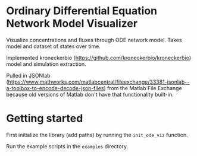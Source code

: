 # Ordinary Differential Equation Network Model Visualizer

Visualize concentrations and fluxes through ODE network model. Takes model and dataset of states over time.

Implemented kroneckerbio (https://github.com/kroneckerbio/kroneckerbio) model and simulation extraction.

Pulled in JSONlab (https://www.mathworks.com/matlabcentral/fileexchange/33381-jsonlab--a-toolbox-to-encode-decode-json-files) from the Matlab File Exchange because old versions of Matlab don't have that functionality built-in.

# Getting started

First initialize the library (add paths) by running the `init_ode_viz` function.

Run the example scripts in the `examples` directory.